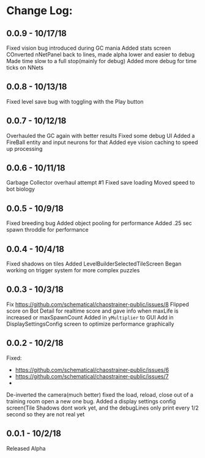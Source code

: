 # Change Log:

## 0.0.9 - 10/17/18
Fixed vision bug introduced during GC mania
Added stats screen
COnverted nNetPanel back to lines, made alpha lower and easier to debug
Made time slow to a full stop(mainly for debug)
Added more debug for time ticks on NNets

## 0.0.8 - 10/13/18
Fixed level save bug with toggling with the Play button

## 0.0.7 - 10/12/18
Overhauled the GC again with better results
Fixed some debug UI
Added a FireBall entity and input neurons for that
Added eye vision caching to speed up processing

## 0.0.6 - 10/11/18
Garbage Collector overhaul attempt #1
Fixed save loading
Moved speed to bot biology

## 0.0.5 - 10/9/18
Fixed breeding bug
Added object pooling for performance
Added .25 sec spawn throddle for performance

## 0.0.4 - 10/4/18

Fixed shadows on tiles
Added LevelBuilderSelectedTileScreen
Began working on trigger system for more complex puzzles



## 0.0.3 - 10/3/18
Fix https://github.com/schematical/chaostrainer-public/issues/8
Flipped score on Bot Detail for realtime score and gave info when maxLife is increased or maxSpawnCount
Added in `yMultiplier` to GUI
Add in DisplaySettingsConfig screen to optimize performance graphically

## 0.0.2 - 10/2/18
Fixed: 
- https://github.com/schematical/chaostrainer-public/issues/6
- https://github.com/schematical/chaostrainer-public/issues/7
- 


De-inverted the camera(much better)
fixed the load, reload, close out of a training room open a new one bug.
Added a display settings config screen(Tile Shadows dont work yet, and the debugLines only print every 1/2 second so they are not real yet

## 0.0.1 - 10/2/18
Released Alpha


